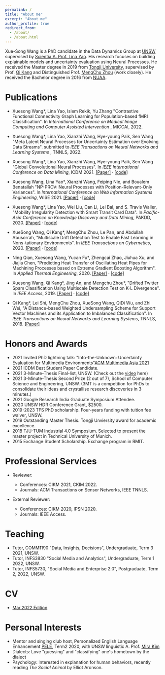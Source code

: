 ```yaml
---
permalink: /
title: "About me"
excerpt: "About me"
author_profile: true
redirect_from: 
  - /about/
  - /about.html
---
```

Xue-Song Wang is a PhD candidate in the Data Dynamics Group at [UNSW](https://www.unsw.edu.au/) 
supervised by [Scientia A. Prof. Lina Yao](https://www.linayao.com/).
His research focuses on building explainable models and uncertainty evaluation using Neural Processes. 
He received the Master degree in 2019 from [Tongji University](https://en.tongji.edu.cn/), supervised by Prof. [Qi Kang](https://scholar.google.com/citations?user=t8K4P4wAAAAJ&hl=en&oi=ao)
and Distinguished Prof. [MengChu Zhou](https://web.njit.edu/~zhou/) \(work closely\). He received the Bachelor degree in 2016 from [NUAA](http://nuaa.edu.cn/).


Publications
======
- Xuesong Wang\*, Lina Yao, Islem Rekik, Yu Zhang
"Contrastive Functional Connectivity Graph Learning for Population-based fMRI Classification". 
In *International Conference on Medical Image Computing and Computer Assisted Intervention* , MICCAI, 2022.

- Xuesong Wang\*, Lina Yao, Xianzhi Wang, Hye-young Paik, Sen Wang
"Meta Latent Neural Processes for Uncertainty Estimation over Evolving Data Streams". 
submitted to *IEEE Transactions on Neural Networks and Learning Systems* , TNNLS, 2022.

- Xuesong Wang\*, Lina Yao, Xianzhi Wang, Hye-young Paik, Sen Wang
"Global Convolutional Neural Processes". 
In *IEEE International Conference on Data Mining*, ICDM 2021. 
[\[Paper\]](https://arxiv.org/abs/2109.00691) · [\[code\]](https://github.com/xuesongwang/global-convolutional-neural-processes)

- Xuesong Wang, Lina Yao\*, Xianzhi Wang, Feiping Nie, and Boualem Benatallah
"NP-PROV: Neural Processes with Position-Relevant-Only Variances". 
In *International Conference on Web Information Systems Engineering*, WISE 2021.
[\[Paper\]](https://arxiv.org/abs/2007.00767) ·
[\[code\]](https://github.com/xuesongwang/Neural-Process-Family)

- Xuesong Wang\*, Lina Yao, Wei Liu, Can Li, Lei Bai, and S. Travis Waller, 
"Mobility Irregularity Detection with Smart Transit Card Data". 
In *Pacific-Asia Conference on Knowledge Discovery and Data Mining*, PAKDD, 2020. 
[\[Paper\]](https://www.researchgate.net/publication/338912693_Mobility_Irregularity_Detection_with_Smart_Transit_Card_Data) ·
[\[code\]](https://github.com/xuesongwang/Mobility-Irregularity-Detection)

- XueSong Wang, Qi Kang\*, MengChu Zhou, Le Pan, and Abdullah Abusorrah, 
"Multiscale Drift Detection Test to Enable Fast Learning in Nons-tationary Environments".
In *IEEE Transactions on Cybernetics*, 2020.
[\[Paper\]](https://ieeexplore.ieee.org/abstract/document/9119144) ·
[\[code\]](https://github.com/xuesongwang/MDDT-Concept-Drift)

- Ning Qian, Xuesong Wang, Yucan Fu\*, Zhengcai Zhao, Jiuhua Xu, and Jiajia Chen, 
"Predicting Heat Transfer of Oscillating Heat Pipes for Machining Processes based on Extreme Gradient Boosting Algorithm".
In *Applied Thermal Engineering*, 2020.
[\[Paper\]](https://www.sciencedirect.com/science/article/pii/S1359431119351531) ·
[\[code\]](https://github.com/xuesongwang/Prediction-of-the-Heat-Transfer-based-on-XGBoost)

- Xuesong Wang, Qi Kang\*, Jing An, and Mengchu Zhou\*,
"Drifted Twitter Spam Classification Using Multiscale Detection Test on K-L Divergence".
In *IEEE Access*, 2019.
[\[Paper\]](https://ieeexplore.ieee.org/abstract/document/8781937) ·
[\[code\]](https://github.com/xuesongwang/Twitter-Concept-Drift-Detection-with-KL-div)

- Qi Kang\*, Lei Shi, MengChu Zhou, XueSong Wang, QiDi Wu, and Zhi Wei,
"A Distance-based Weighted Undersampling Scheme for Support Vector Machines and its Application to Imbalanced Classification".
In *IEEE Transactions on Neural Networks and Learning Systems*, TNNLS, 2018.
[\[Paper\]](https://ieeexplore.ieee.org/abstract/document/8082535)

Honors and Awards
======
- 2021 Invited PhD lightning talk: "Into-the-Unknown: Uncertainty Evaluation for Multimedia Environments"[ACM Multimedia Asia 2021](https://mmasia2021.uqcloud.net/phd-school/)
- 2021 ICDM Best Student Paper Candidate.
- 2021 3-Minute-Thesis Final-list, UNSW. (Check out the [video](https://www.youtube.com/watch?v=j1ewd86C3AQ&list=PL50XnIfJxPDU3ERa6Wd92ZUv1mSKl5V4X&index=17) here)
- 2021 3-Minute-Thesis Second Prize (2 out of 7), School of Computer Science and Engineering, UNSW.
  (3MT is a competition for PhDs to consolidate their ideas and crystallise research discoveries in 3 minutes.)
- 2021 Google Research India Graduate Symposium Attendee.
- 2020 UNSW HDR Conference Grant, $2500.
- 2019-2023 TFS PhD scholarship. Four-years funding with tuition fee waiver, UNSW.
- 2019 Outstanding Master Thesis. Tongji Unviersity award for academic excellence.
- 2018 TJU-TUM Industrial 4.0 Symposium. Selected to present the master project in Technical University of Munich.
- 2015 Exchange Student Scholarship. Exchange program in RMIT.

Professional Services
======
- Reviewer:
  - Conferences: CIKM 2021, CKIM 2022.
  - Journals: ACM Transactions on Sensor Networks, IEEE TNNLS.

- External Reviewer:
  - Conferences: CIKM 2020, IPSN 2020.
  - Journals: IEEE Access.

Teaching
=======
- Tutor, COMM1190 "Data, Insights, Decisions", Undergraduate, Term 3 2021, UNSW.
- Tutor, INFS3830 "Social Media and Analytics",  Undergraduate,  Term 1 2022, UNSW.
- Tutor, INFS5730, "Social Media and Enterprise 2.0", Postgraduate, Term 2, 2022, UNSW.

CV
=======
- [Mar 2022 Edition](https://xuesongwang.github.io/files/cv_xuesongwang.pdf)

Personal Interests
=======
- Mentor and singing club host, Personalized English Language Enhancement [PELE](https://www.arts.unsw.edu.au/personalised-english-language-enhancement), Term2 2020, 
with UNSW linguistic A. Prof. [Mira Kim](https://www.ada.unsw.edu.au/our-people/mira-kim)
- Dialects: Love "guessing" and "classifying" one's hometown by the dialect
- Psychology: Interested in explanation for human behaviors, recently reading *The Social Animal* by Elliot Aronson.

